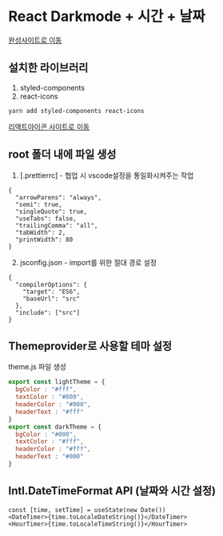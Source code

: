 # React Darkmode + 시간 + 날짜

[완성사이트로 이동](https://react-darkmode-v23.netlify.app/)

## 설치한 라이브러리
1. styled-components
2. react-icons
```
yarn add styled-components react-icons
```
[리액트아이콘 사이트로 이동](https://react-icons.github.io/react-icons/)


## root 폴더 내에 파일 생성
1. [.prettierrc] - 협업 시 vscode설정을 통일화시켜주는 작업
```
{
  "arrowParens": "always",
  "semi": true,
  "singleQuote": true,
  "useTabs": false,
  "trailingComma": "all",
  "tabWidth": 2,
  "printWidth": 80
}
```
2. jsconfig.json - import를 위한 절대 경로 설정
```
{
  "compilerOptions": {
    "target": "ES6",
    "baseUrl": "src"
  },
  "include": ["src"]
}
```


## Themeprovider로 사용할 테마 설정
theme.js 파일 생성
```javascript
export const lightTheme = {
  bgColor : "#fff",
  textColor : "#000",
  headerColor : "#000",
  headerText : "#fff"
}
export const darkTheme = {
  bgColor : "#000",
  textColor : "#fff",
  headerColor : "#fff",
  headerText : "#000"
}
```


## Intl.DateTimeFormat API (날짜와 시간 설정)
```
const [time, setTime] = useState(new Date())
<DateTimer>{time.toLocaleDateString()}</DateTimer>
<HourTimer>{time.toLocaleTimeString()}</HourTimer>
```
